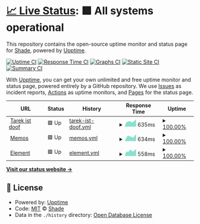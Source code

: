 # [📈 Live Status](https://Adrian-Bielefeldt.github.io/S3-3R): <!--live status--> **🟩 All systems operational**

This repository contains the open-source uptime monitor and status page for [Shade](https://Adrian-Bielefeldt.github.io/S3-3R), powered by [Upptime](https://github.com/upptime/upptime).

[![Uptime CI](https://github.com/Adrian-Bielefeldt/S3-3R/workflows/Uptime%20CI/badge.svg)](https://github.com/Adrian-Bielefeldt/S3-3R/actions?query=workflow%3A%22Uptime+CI%22)
[![Response Time CI](https://github.com/Adrian-Bielefeldt/S3-3R/workflows/Response%20Time%20CI/badge.svg)](https://github.com/Adrian-Bielefeldt/S3-3R/actions?query=workflow%3A%22Response+Time+CI%22)
[![Graphs CI](https://github.com/Adrian-Bielefeldt/S3-3R/workflows/Graphs%20CI/badge.svg)](https://github.com/Adrian-Bielefeldt/S3-3R/actions?query=workflow%3A%22Graphs+CI%22)
[![Static Site CI](https://github.com/Adrian-Bielefeldt/S3-3R/workflows/Static%20Site%20CI/badge.svg)](https://github.com/Adrian-Bielefeldt/S3-3R/actions?query=workflow%3A%22Static+Site+CI%22)
[![Summary CI](https://github.com/Adrian-Bielefeldt/S3-3R/workflows/Summary%20CI/badge.svg)](https://github.com/Adrian-Bielefeldt/S3-3R/actions?query=workflow%3A%22Summary+CI%22)

With [Upptime](https://upptime.js.org), you can get your own unlimited and free uptime monitor and status page, powered entirely by a GitHub repository. We use [Issues](https://github.com/Adrian-Bielefeldt/S3-3R/issues) as incident reports, [Actions](https://github.com/Adrian-Bielefeldt/S3-3R/actions) as uptime monitors, and [Pages](https://Adrian-Bielefeldt.github.io/S3-3R) for the status page.

<!--start: status pages-->
<!-- This summary is generated by Upptime (https://github.com/upptime/upptime) -->
<!-- Do not edit this manually, your changes will be overwritten -->
<!-- prettier-ignore -->
| URL | Status | History | Response Time | Uptime |
| --- | ------ | ------- | ------------- | ------ |
| <img alt="" src="https://icons.duckduckgo.com/ip3/bielefeldt.berlin.ico" height="13"> [Tarek ist doof](https://bielefeldt.berlin) | 🟩 Up | [tarek-ist-doof.yml](https://github.com/shade-belisar/S3-3R/commits/HEAD/history/tarek-ist-doof.yml) | <details><summary><img alt="Response time graph" src="./graphs/tarek-ist-doof/response-time-week.png" height="20"> 635ms</summary><br><a href="https://Adrian-Bielefeldt.github.io/S3-3R/history/tarek-ist-doof"><img alt="Response time 613" src="https://img.shields.io/endpoint?url=https%3A%2F%2Fraw.githubusercontent.com%2Fshade-belisar%2FS3-3R%2FHEAD%2Fapi%2Ftarek-ist-doof%2Fresponse-time.json"></a><br><a href="https://Adrian-Bielefeldt.github.io/S3-3R/history/tarek-ist-doof"><img alt="24-hour response time 896" src="https://img.shields.io/endpoint?url=https%3A%2F%2Fraw.githubusercontent.com%2Fshade-belisar%2FS3-3R%2FHEAD%2Fapi%2Ftarek-ist-doof%2Fresponse-time-day.json"></a><br><a href="https://Adrian-Bielefeldt.github.io/S3-3R/history/tarek-ist-doof"><img alt="7-day response time 635" src="https://img.shields.io/endpoint?url=https%3A%2F%2Fraw.githubusercontent.com%2Fshade-belisar%2FS3-3R%2FHEAD%2Fapi%2Ftarek-ist-doof%2Fresponse-time-week.json"></a><br><a href="https://Adrian-Bielefeldt.github.io/S3-3R/history/tarek-ist-doof"><img alt="30-day response time 613" src="https://img.shields.io/endpoint?url=https%3A%2F%2Fraw.githubusercontent.com%2Fshade-belisar%2FS3-3R%2FHEAD%2Fapi%2Ftarek-ist-doof%2Fresponse-time-month.json"></a><br><a href="https://Adrian-Bielefeldt.github.io/S3-3R/history/tarek-ist-doof"><img alt="1-year response time 619" src="https://img.shields.io/endpoint?url=https%3A%2F%2Fraw.githubusercontent.com%2Fshade-belisar%2FS3-3R%2FHEAD%2Fapi%2Ftarek-ist-doof%2Fresponse-time-year.json"></a></details> | <details><summary><a href="https://Adrian-Bielefeldt.github.io/S3-3R/history/tarek-ist-doof">100.00%</a></summary><a href="https://Adrian-Bielefeldt.github.io/S3-3R/history/tarek-ist-doof"><img alt="All-time uptime 99.98%" src="https://img.shields.io/endpoint?url=https%3A%2F%2Fraw.githubusercontent.com%2Fshade-belisar%2FS3-3R%2FHEAD%2Fapi%2Ftarek-ist-doof%2Fuptime.json"></a><br><a href="https://Adrian-Bielefeldt.github.io/S3-3R/history/tarek-ist-doof"><img alt="24-hour uptime 100.00%" src="https://img.shields.io/endpoint?url=https%3A%2F%2Fraw.githubusercontent.com%2Fshade-belisar%2FS3-3R%2FHEAD%2Fapi%2Ftarek-ist-doof%2Fuptime-day.json"></a><br><a href="https://Adrian-Bielefeldt.github.io/S3-3R/history/tarek-ist-doof"><img alt="7-day uptime 100.00%" src="https://img.shields.io/endpoint?url=https%3A%2F%2Fraw.githubusercontent.com%2Fshade-belisar%2FS3-3R%2FHEAD%2Fapi%2Ftarek-ist-doof%2Fuptime-week.json"></a><br><a href="https://Adrian-Bielefeldt.github.io/S3-3R/history/tarek-ist-doof"><img alt="30-day uptime 99.93%" src="https://img.shields.io/endpoint?url=https%3A%2F%2Fraw.githubusercontent.com%2Fshade-belisar%2FS3-3R%2FHEAD%2Fapi%2Ftarek-ist-doof%2Fuptime-month.json"></a><br><a href="https://Adrian-Bielefeldt.github.io/S3-3R/history/tarek-ist-doof"><img alt="1-year uptime 99.98%" src="https://img.shields.io/endpoint?url=https%3A%2F%2Fraw.githubusercontent.com%2Fshade-belisar%2FS3-3R%2FHEAD%2Fapi%2Ftarek-ist-doof%2Fuptime-year.json"></a></details>
| <img alt="" src="https://icons.duckduckgo.com/ip3/memos.bielefeldt.berlin.ico" height="13"> [Memos](https://memos.bielefeldt.berlin/explore) | 🟩 Up | [memos.yml](https://github.com/shade-belisar/S3-3R/commits/HEAD/history/memos.yml) | <details><summary><img alt="Response time graph" src="./graphs/memos/response-time-week.png" height="20"> 634ms</summary><br><a href="https://Adrian-Bielefeldt.github.io/S3-3R/history/memos"><img alt="Response time 610" src="https://img.shields.io/endpoint?url=https%3A%2F%2Fraw.githubusercontent.com%2Fshade-belisar%2FS3-3R%2FHEAD%2Fapi%2Fmemos%2Fresponse-time.json"></a><br><a href="https://Adrian-Bielefeldt.github.io/S3-3R/history/memos"><img alt="24-hour response time 910" src="https://img.shields.io/endpoint?url=https%3A%2F%2Fraw.githubusercontent.com%2Fshade-belisar%2FS3-3R%2FHEAD%2Fapi%2Fmemos%2Fresponse-time-day.json"></a><br><a href="https://Adrian-Bielefeldt.github.io/S3-3R/history/memos"><img alt="7-day response time 634" src="https://img.shields.io/endpoint?url=https%3A%2F%2Fraw.githubusercontent.com%2Fshade-belisar%2FS3-3R%2FHEAD%2Fapi%2Fmemos%2Fresponse-time-week.json"></a><br><a href="https://Adrian-Bielefeldt.github.io/S3-3R/history/memos"><img alt="30-day response time 636" src="https://img.shields.io/endpoint?url=https%3A%2F%2Fraw.githubusercontent.com%2Fshade-belisar%2FS3-3R%2FHEAD%2Fapi%2Fmemos%2Fresponse-time-month.json"></a><br><a href="https://Adrian-Bielefeldt.github.io/S3-3R/history/memos"><img alt="1-year response time 620" src="https://img.shields.io/endpoint?url=https%3A%2F%2Fraw.githubusercontent.com%2Fshade-belisar%2FS3-3R%2FHEAD%2Fapi%2Fmemos%2Fresponse-time-year.json"></a></details> | <details><summary><a href="https://Adrian-Bielefeldt.github.io/S3-3R/history/memos">100.00%</a></summary><a href="https://Adrian-Bielefeldt.github.io/S3-3R/history/memos"><img alt="All-time uptime 99.64%" src="https://img.shields.io/endpoint?url=https%3A%2F%2Fraw.githubusercontent.com%2Fshade-belisar%2FS3-3R%2FHEAD%2Fapi%2Fmemos%2Fuptime.json"></a><br><a href="https://Adrian-Bielefeldt.github.io/S3-3R/history/memos"><img alt="24-hour uptime 100.00%" src="https://img.shields.io/endpoint?url=https%3A%2F%2Fraw.githubusercontent.com%2Fshade-belisar%2FS3-3R%2FHEAD%2Fapi%2Fmemos%2Fuptime-day.json"></a><br><a href="https://Adrian-Bielefeldt.github.io/S3-3R/history/memos"><img alt="7-day uptime 100.00%" src="https://img.shields.io/endpoint?url=https%3A%2F%2Fraw.githubusercontent.com%2Fshade-belisar%2FS3-3R%2FHEAD%2Fapi%2Fmemos%2Fuptime-week.json"></a><br><a href="https://Adrian-Bielefeldt.github.io/S3-3R/history/memos"><img alt="30-day uptime 99.88%" src="https://img.shields.io/endpoint?url=https%3A%2F%2Fraw.githubusercontent.com%2Fshade-belisar%2FS3-3R%2FHEAD%2Fapi%2Fmemos%2Fuptime-month.json"></a><br><a href="https://Adrian-Bielefeldt.github.io/S3-3R/history/memos"><img alt="1-year uptime 99.58%" src="https://img.shields.io/endpoint?url=https%3A%2F%2Fraw.githubusercontent.com%2Fshade-belisar%2FS3-3R%2FHEAD%2Fapi%2Fmemos%2Fuptime-year.json"></a></details>
| <img alt="" src="https://icons.duckduckgo.com/ip3/element.bielefeldt.berlin.ico" height="13"> [Element](https://element.bielefeldt.berlin/#/welcome) | 🟩 Up | [element.yml](https://github.com/shade-belisar/S3-3R/commits/HEAD/history/element.yml) | <details><summary><img alt="Response time graph" src="./graphs/element/response-time-week.png" height="20"> 558ms</summary><br><a href="https://Adrian-Bielefeldt.github.io/S3-3R/history/element"><img alt="Response time 680" src="https://img.shields.io/endpoint?url=https%3A%2F%2Fraw.githubusercontent.com%2Fshade-belisar%2FS3-3R%2FHEAD%2Fapi%2Felement%2Fresponse-time.json"></a><br><a href="https://Adrian-Bielefeldt.github.io/S3-3R/history/element"><img alt="24-hour response time 720" src="https://img.shields.io/endpoint?url=https%3A%2F%2Fraw.githubusercontent.com%2Fshade-belisar%2FS3-3R%2FHEAD%2Fapi%2Felement%2Fresponse-time-day.json"></a><br><a href="https://Adrian-Bielefeldt.github.io/S3-3R/history/element"><img alt="7-day response time 558" src="https://img.shields.io/endpoint?url=https%3A%2F%2Fraw.githubusercontent.com%2Fshade-belisar%2FS3-3R%2FHEAD%2Fapi%2Felement%2Fresponse-time-week.json"></a><br><a href="https://Adrian-Bielefeldt.github.io/S3-3R/history/element"><img alt="30-day response time 624" src="https://img.shields.io/endpoint?url=https%3A%2F%2Fraw.githubusercontent.com%2Fshade-belisar%2FS3-3R%2FHEAD%2Fapi%2Felement%2Fresponse-time-month.json"></a><br><a href="https://Adrian-Bielefeldt.github.io/S3-3R/history/element"><img alt="1-year response time 720" src="https://img.shields.io/endpoint?url=https%3A%2F%2Fraw.githubusercontent.com%2Fshade-belisar%2FS3-3R%2FHEAD%2Fapi%2Felement%2Fresponse-time-year.json"></a></details> | <details><summary><a href="https://Adrian-Bielefeldt.github.io/S3-3R/history/element">100.00%</a></summary><a href="https://Adrian-Bielefeldt.github.io/S3-3R/history/element"><img alt="All-time uptime 97.10%" src="https://img.shields.io/endpoint?url=https%3A%2F%2Fraw.githubusercontent.com%2Fshade-belisar%2FS3-3R%2FHEAD%2Fapi%2Felement%2Fuptime.json"></a><br><a href="https://Adrian-Bielefeldt.github.io/S3-3R/history/element"><img alt="24-hour uptime 100.00%" src="https://img.shields.io/endpoint?url=https%3A%2F%2Fraw.githubusercontent.com%2Fshade-belisar%2FS3-3R%2FHEAD%2Fapi%2Felement%2Fuptime-day.json"></a><br><a href="https://Adrian-Bielefeldt.github.io/S3-3R/history/element"><img alt="7-day uptime 100.00%" src="https://img.shields.io/endpoint?url=https%3A%2F%2Fraw.githubusercontent.com%2Fshade-belisar%2FS3-3R%2FHEAD%2Fapi%2Felement%2Fuptime-week.json"></a><br><a href="https://Adrian-Bielefeldt.github.io/S3-3R/history/element"><img alt="30-day uptime 99.81%" src="https://img.shields.io/endpoint?url=https%3A%2F%2Fraw.githubusercontent.com%2Fshade-belisar%2FS3-3R%2FHEAD%2Fapi%2Felement%2Fuptime-month.json"></a><br><a href="https://Adrian-Bielefeldt.github.io/S3-3R/history/element"><img alt="1-year uptime 95.20%" src="https://img.shields.io/endpoint?url=https%3A%2F%2Fraw.githubusercontent.com%2Fshade-belisar%2FS3-3R%2FHEAD%2Fapi%2Felement%2Fuptime-year.json"></a></details>

<!--end: status pages-->

[**Visit our status website →**](https://Adrian-Bielefeldt.github.io/S3-3R)

## 📄 License

- Powered by: [Upptime](https://github.com/upptime/upptime)
- Code: [MIT](./LICENSE) © [Shade](https://Adrian-Bielefeldt.github.io/S3-3R)
- Data in the `./history` directory: [Open Database License](https://opendatacommons.org/licenses/odbl/1-0/)
